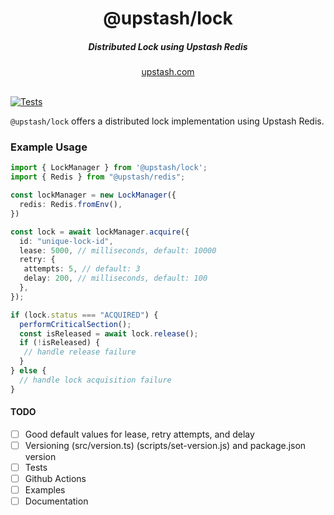 <div align="center">
  <h1 align="center">@upstash/lock</h1>
  <h5>Distributed Lock using Upstash Redis</h5>
</div>

<div align="center">
  <a href="https://upstash.com?ref=@upstash/lock">upstash.com</a>
</div>
<br/>

[![Tests](https://github.com/upstash/ratelimit/actions/workflows/tests.yaml/badge.svg)](https://github.com/upstash/lock/actions/workflows/tests.yaml)

`@upstash/lock` offers a distributed lock implementation using Upstash Redis.

### Example Usage

```typescript
import { LockManager } from '@upstash/lock';
import { Redis } from "@upstash/redis";

const lockManager = new LockManager({
  redis: Redis.fromEnv(),
})

const lock = await lockManager.acquire({
  id: "unique-lock-id",
  lease: 5000, // milliseconds, default: 10000
  retry: {
   attempts: 5, // default: 3
   delay: 200, // milliseconds, default: 100
  },
});

if (lock.status === "ACQUIRED") {
  performCriticalSection();
  const isReleased = await lock.release();
  if (!isReleased) {
   // handle release failure
  }
} else {
  // handle lock acquisition failure
}
```

#### TODO

- [ ] Good default values for lease, retry attempts, and delay
- [ ] Versioning (src/version.ts) (scripts/set-version.js) and package.json version
- [ ] Tests
- [ ] Github Actions
- [ ] Examples
- [ ] Documentation
